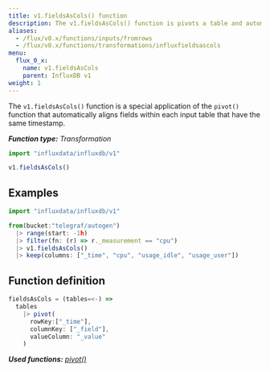 ```yaml
---
title: v1.fieldsAsCols() function
description: The v1.fieldsAsCols() function is pivots a table and automatically aligns fields within each input table that have the same timestamp.
aliases:
  - /flux/v0.x/functions/inputs/fromrows
  - /flux/v0.x/functions/transformations/influxfieldsascols
menu:
  flux_0_x:
    name: v1.fieldsAsCols 
    parent: InfluxDB v1
weight: 1
---
```


The `v1.fieldsAsCols()` function is a special application of the `pivot()` function that
automatically aligns fields within each input table that have the same timestamp.

_**Function type:** Transformation_

```js
import "influxdata/influxdb/v1"

v1.fieldsAsCols()
```

## Examples
```js
import "influxdata/influxdb/v1"

from(bucket:"telegraf/autogen")
  |> range(start: -1h)
  |> filter(fn: (r) => r._measurement == "cpu")
  |> v1.fieldsAsCols()
  |> keep(columns: ["_time", "cpu", "usage_idle", "usage_user"])
```

## Function definition
```js
fieldsAsCols = (tables=<-) =>
  tables
    |> pivot(
      rowKey:["_time"],
      columnKey: ["_field"],
      valueColumn: "_value"
    )
```

_**Used functions:**
[pivot()](/flux/v0.x/functions/built-in/transformations/pivot)_
